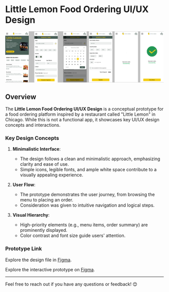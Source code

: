 # Little Lemon Food Ordering UI/UX Design

![Screenshot](screenshots/Prototype-HW.png)

## Overview
The **Little Lemon Food Ordering UI/UX Design** is a conceptual prototype for a food ordering platform inspired by a restaurant called "Little Lemon" in Chicago. While this is not a functional app, it showcases key UI/UX design concepts and interactions.

### Key Design Concepts
1. **Minimalistic Interface**:
   - The design follows a clean and minimalistic approach, emphasizing clarity and ease of use.
   - Simple icons, legible fonts, and ample white space contribute to a visually appealing experience.

2. **User Flow**:
   - The prototype demonstrates the user journey, from browsing the menu to placing an order.
   - Consideration was given to intuitive navigation and logical steps.

3. **Visual Hierarchy**:
   - High-priority elements (e.g., menu items, order summary) are prominently displayed.
   - Color contrast and font size guide users' attention.

### Prototype Link
Explore the design file in [Figma](https://www.figma.com/design/PuYpIyYvLAn1CREYBVuzVT/Prototype---HW?node-id=0-1&t=u9IRaJsbp1IO5WN2-0).

Explore the interactive prototype on [Figma](https://www.figma.com/proto/PuYpIyYvLAn1CREYBVuzVT/Prototype---HW?node-id=102-189&t=u9IRaJsbp1IO5WN2-0&scaling=min-zoom&content-scaling=fixed&page-id=0%3A1&starting-point-node-id=102%3A189).

---
Feel free to reach out if you have any questions or feedback! 😊
